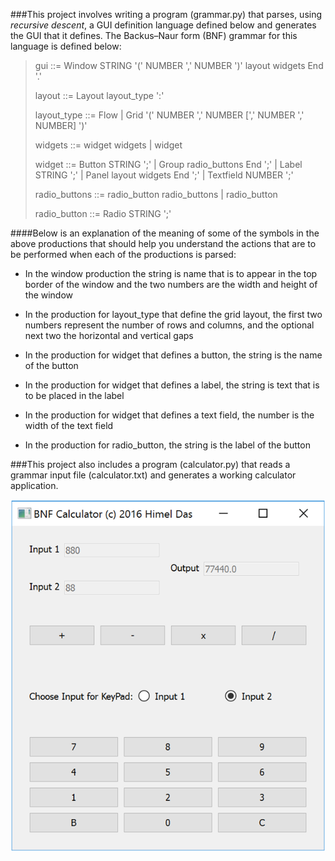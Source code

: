 ###This project involves writing a program (grammar.py) that parses, using _recursive descent_, a GUI definition language defined below and generates the GUI that it defines. The Backus–Naur form (BNF) grammar for this language is defined below:

>    gui ::=
>        Window STRING '(' NUMBER ',' NUMBER ')' layout widgets End '.'
>
>    layout ::=
>        Layout layout_type ':'
>
>    layout_type ::=
>        Flow |
>        Grid '(' NUMBER ',' NUMBER [',' NUMBER ',' NUMBER] ')'
>
>    widgets ::=
>        widget widgets |
>        widget
>
>    widget ::=
>        Button STRING ';' |
>        Group radio_buttons End ';' |
>        Label STRING ';' |
>        Panel layout widgets End ';' |
>        Textfield NUMBER ';'
>
>    radio_buttons ::=
>        radio_button radio_buttons |
>        radio_button
>
>    radio_button ::=
>        Radio STRING ';'

####Below is an explanation of the meaning of some of the symbols in the above productions that should help you understand the actions that are to be performed when each of the productions is parsed:

* In the window production the string is name that is to appear in the top border of the window and the two numbers are the width and height of the window

* In the production for layout_type that define the grid layout, the first two numbers represent the number of rows and columns, and the optional next two the horizontal and vertical gaps

* In the production for widget that defines a button, the string is the name of the button

* In the production for widget that defines a label, the string is text that is to be placed in the label

* In the production for widget that defines a text field, the number is the width of the text field

* In the production for radio_button, the string is the label of the button

###This project also includes a program (calculator.py) that reads a grammar input file (calculator.txt) and generates a working calculator application.

![](calculator.py.png)